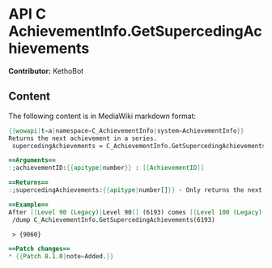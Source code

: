 # API C AchievementInfo.GetSupercedingAchievements

**Contributor:** KethoBot

## Content

The following content is in MediaWiki markdown format:

```mediawiki
{{wowapi|t=a|namespace=C_AchievementInfo|system=AchievementInfo}}
Returns the next achievement in a series.
 supercedingAchievements = C_AchievementInfo.GetSupercedingAchievements(achievementID)

==Arguments==
:;achievementID:{{apitype|number}} : [[AchievementID]]

==Returns==
:;supercedingAchievements:{{apitype|number[]}} - Only returns the next ID in a series even though it's in a table.

==Example==
After [[Level 90 (Legacy)|Level 90]] (6193) comes [[Level 100 (Legacy)|Level 100]] (9060)
 /dump C_AchievementInfo.GetSupercedingAchievements(6193)

 > {9060}

==Patch changes==
* {{Patch 8.1.0|note=Added.}}
```